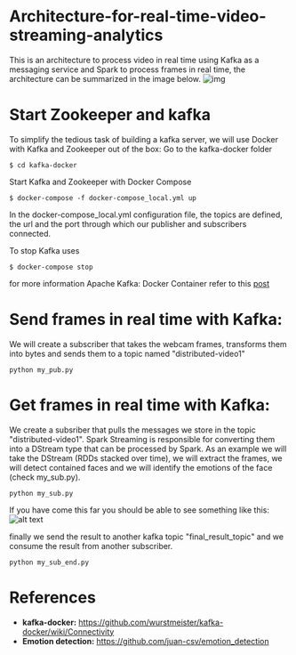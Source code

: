 # Architecture-for-real-time-video-streaming-analytics
This is an architecture to process video in real time using Kafka as a messaging service and Spark to process frames in real time, the architecture can be summarized in the image below.
![img](https://github.com/juan-csv/Architecture-for-real-time-video-streaming-analytics/blob/master/results/architecture.png)

# Start Zookeeper and kafka
To simplify the tedious task of building a kafka server, we will use Docker with Kafka and Zookeeper out of the box:
Go to the kafka-docker folder
<pre><code>$ cd kafka-docker </code></pre>

Start Kafka and Zookeeper with Docker Compose
<pre><code>$ docker-compose -f docker-compose_local.yml up </code></pre>

In the docker-compose_local.yml configuration file, the topics are defined, the url and the port through which our publisher and subscribers connected.

To stop Kafka uses
<pre><code>$ docker-compose stop </code></pre>
for more information Apache Kafka: Docker Container refer to this [post](https://towardsdatascience.com/kafka-docker-python-408baf0e1088)

# Send frames in real time with Kafka:
We will create a subscriber that takes the webcam frames, transforms them into bytes and sends them to a topic named "distributed-video1"
<pre><code>python my_pub.py </code></pre>

# Get frames in real time with Kafka:
We create a subsriber that pulls the messages we store in the topic "distributed-video1". Spark Streaming is responsible for converting them into a DStream type that can be processed by Spark.
As an example we will take the DStream (RDDs stacked over time), we will extract the frames, we will detect contained faces and we will identify the emotions of the face (check my_sub.py).

<pre><code>python my_sub.py </code></pre>
If you have come this far you should be able to see something like this:
![alt text](https://github.com/juan-csv/Architecture-for-real-time-video-streaming-analytics/blob/master/results/result.gif)

finally we send the result to another kafka topic "final_result_topic" and we consume the result from another subscriber.
<pre><code>python my_sub_end.py </code></pre>

# References
- **kafka-docker:** https://github.com/wurstmeister/kafka-docker/wiki/Connectivity
- **Emotion detection:** https://github.com/juan-csv/emotion_detection

